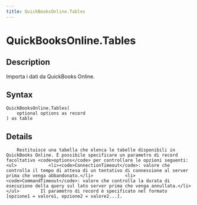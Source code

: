 ```yaml
---
title: QuickBooksOnline.Tables
---
```


# QuickBooksOnline.Tables


## Description

Importa i dati da QuickBooks Online.


## Syntax

```powerquery
QuickBooksOnline.Tables(
    optional options as record
) as table
```


## Details

        Restituisce una tabella che elenca le tabelle disponibili in QuickBooks Online. È possibile specificare un parametro di record facoltativo <code>options</code> per controllare le opzioni seguenti:          <ul>            <li><code>ConnectionTimeout</code>: valore che controlla il tempo di attesa di un tentativo di connessione al server prima che venga abbandonato.</li>            <li><code>CommandTimeout</code>: valore che controlla la durata di esecuzione della query sul lato server prima che venga annullata.</li>          </ul>        Il parametro di record è specificato nel formato [opzione1 = valore1, opzione2 = valore2...].    


